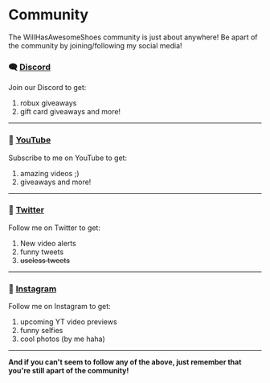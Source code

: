 # Community 
The WillHasAwesomeShoes community is just about anywhere! Be apart of the community by joining/following my social media!

### 🗨️ [Discord](https://discord.me/whas)
Join our Discord to get:
1) robux giveaways
2) gift card giveaways and more!
______________________________________________
### 🔴 [YouTube](https://youtube.com/WillHasAwesomeShoes)
Subscribe to me on YouTube to get:
1) amazing videos ;)
2) giveaways and more!
______________________________________________
### 🔵 [Twitter](https://twitter.com/WillMcCrudden)
Follow me on Twitter to get:
1) New video alerts
2) funny tweets
3) ~~useless tweets~~
______________________________________________
### 📱 [Instagram](https://instagram.com/willonyt)
Follow me on Instagram to get:
1) upcoming YT video previews
2) funny selfies
3) cool photos (by me haha)
______________________________________________
**And if you can't seem to follow any of the above, just remember that you're still apart of the community!**
